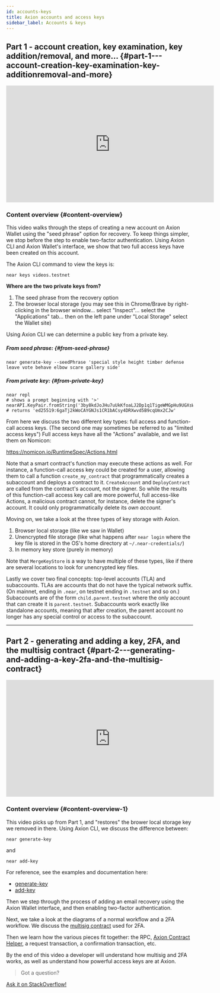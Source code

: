 ```yaml
---
id: accounts-keys
title: Axion accounts and access keys
sidebar_label: Accounts & keys
---
```


## Part 1 - account creation, key examination, key addition/removal, and more… {#part-1---account-creation-key-examination-key-additionremoval-and-more}

<iframe width="560" height="315" src="https://www.youtube-nocookie.com/embed/ganXZ0Iw1C8" frameborder="0" allow="accelerometer; autoplay; clipboard-write; encrypted-media; gyroscope; picture-in-picture" allowfullscreen></iframe>

### Content overview {#content-overview}

This video walks through the steps of creating a new account on Axion Wallet using the "seed phrase" option for recovery. To keep things simpler, we stop before the step to enable two-factor authentication. Using Axion CLI and Axion Wallet's interface, we show that two full access keys have been created on this account.

The Axion CLI command to view the keys is:

    near keys videos.testnet

**Where are the two private keys from?**

1. The seed phrase from the recovery option
2. The browser local storage (you may see this in Chrome/Brave by right-clicking in the browser window… select "Inspect"… select the "Applications" tab… then on the left pane under "Local Storage" select the Wallet site)

Using Axion CLI we can determine a public key from a private key.

##### From seed phrase: {#from-seed-phrase}

    near generate-key --seedPhrase 'special style height timber defense leave vote behave elbow scare gallery side'
    
##### From private key: {#from-private-key}

    near repl    
    # shows a prompt beginning with '>'
    nearAPI.KeyPair.fromString('3by8kdJoJHu7uUkKfoaLJ2Dp1q1TigeWMGpHu9UGXsWdREqPcshCM223kWadmrMKpV9AsWG5wL9F9hZzjHSRFXud').publicKey.toString()
    # returns 'ed25519:6gaTj2kWoCAYGNJs1CR1bACsy4DRXwvd5B9cqUmx2CJw'
    
From here we discuss the two different key types: full access and function-call access keys. (The second one may sometimes be referred to as "limited access keys")
Full access keys have all the "Actions" available, and we list them on Nomicon:

https://nomicon.io/RuntimeSpec/Actions.html

Note that a smart contract's function may execute these actions as well. For instance, a function-call access key could be created for a user, allowing them to call a function `create_my_contract` that programmatically creates a subaccount and deploys a contract to it. `CreateAccount` and `DeployContract` are called from the contract's account, not the signer. So while the results of this function-call access key call are more powerful, full access-like Actions, a malicious contract cannot, for instance, delete the signer's account. It could only programmatically delete its *own account*.

Moving on, we take a look at the three types of key storage with Axion.

1. Browser local storage (like we saw in Wallet)
2. Unencrypted file storage (like what happens after `near login` where the key file is stored in the OS's home directory at `~/.near-credentials/`)
3. In memory key store (purely in memory)

Note that `MergeKeyStore` is a way to have multiple of these types, like if there are several locations to look for unencrypted key files.

Lastly we cover two final concepts: top-level accounts (TLA) and subaccounts. TLAs are accounts that do not have the typical network suffix. (On mainnet, ending in `.near`, on testnet ending in `.testnet` and so on.) Subaccounts are of the form `child.parent.testnet` where the only account that can create it is `parent.testnet`. Subaccounts work exactly like standalone accounts, meaning that after creation, the parent account no longer has any special control or access to the subaccount.

---

## Part 2 - generating and adding a key, 2FA, and the multisig contract {#part-2---generating-and-adding-a-key-2fa-and-the-multisig-contract}

<iframe width="560" height="315" src="https://www.youtube-nocookie.com/embed/4Q4K03t2P48" frameborder="0" allow="accelerometer; autoplay; clipboard-write; encrypted-media; gyroscope; picture-in-picture" allowfullscreen></iframe>

### Content overview {#content-overview-1}

This video picks up from Part 1, and "restores" the brower local storage key we removed in there. Using Axion CLI, we discuss the difference between:

    near generate-key
    
and

    near add-key

For reference, see the examples and documentation here:
- [generate-key](/docs/tools/near-cli#near-generate-key)
- [add-key](/docs/tools/near-cli#near-add-key)

Then we step through the process of adding an email recovery using the Axion Wallet interface, and then enabling two-factor authentication.

Next, we take a look at the diagrams of a normal workflow and a 2FA workflow. We discuss the [multisig contract](https://github.com/near/core-contracts/tree/master/multisig) used for 2FA.

Then we learn how the various pieces fit together: the RPC, [Axion Contract Helper](https://github.com/nearprotocol/near-contract-helper), a request transaction, a confirmation transaction, etc.

By the end of this video a developer will understand how multisig and 2FA works, as well as understand how powerful access keys are at Axion.

>Got a question?
<a href="https://stackoverflow.com/questions/tagged/nearprotocol">
  <h8>Ask it on StackOverflow!</h8></a>
